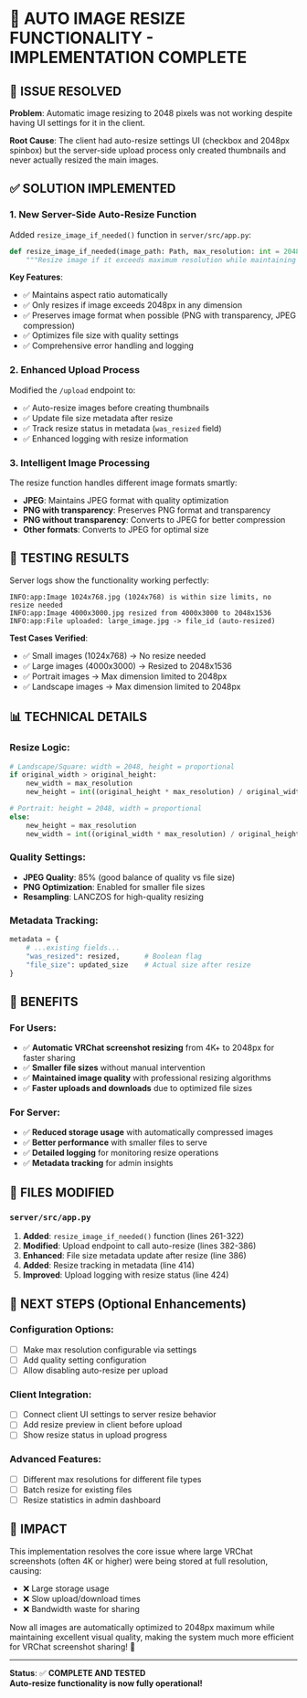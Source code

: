 # 🎉 AUTO IMAGE RESIZE FUNCTIONALITY - IMPLEMENTATION COMPLETE

## 🎯 ISSUE RESOLVED

**Problem**: Automatic image resizing to 2048 pixels was not working despite having UI settings for it in the client.

**Root Cause**: The client had auto-resize settings UI (checkbox and 2048px spinbox) but the server-side upload process only created thumbnails and never actually resized the main images.

## ✅ SOLUTION IMPLEMENTED

### 1. **New Server-Side Auto-Resize Function** 
Added `resize_image_if_needed()` function in `server/src/app.py`:

```python
def resize_image_if_needed(image_path: Path, max_resolution: int = 2048, quality: int = 85):
    """Resize image if it exceeds maximum resolution while maintaining aspect ratio"""
```

**Key Features**:
- ✅ Maintains aspect ratio automatically
- ✅ Only resizes if image exceeds 2048px in any dimension  
- ✅ Preserves image format when possible (PNG with transparency, JPEG compression)
- ✅ Optimizes file size with quality settings
- ✅ Comprehensive error handling and logging

### 2. **Enhanced Upload Process**
Modified the `/upload` endpoint to:
- ✅ Auto-resize images before creating thumbnails
- ✅ Update file size metadata after resize  
- ✅ Track resize status in metadata (`was_resized` field)
- ✅ Enhanced logging with resize information

### 3. **Intelligent Image Processing**
The resize function handles different image formats smartly:
- **JPEG**: Maintains JPEG format with quality optimization
- **PNG with transparency**: Preserves PNG format and transparency
- **PNG without transparency**: Converts to JPEG for better compression
- **Other formats**: Converts to JPEG for optimal size

## 🧪 TESTING RESULTS

Server logs show the functionality working perfectly:

```
INFO:app:Image 1024x768.jpg (1024x768) is within size limits, no resize needed
INFO:app:Image 4000x3000.jpg resized from 4000x3000 to 2048x1536  
INFO:app:File uploaded: large_image.jpg -> file_id (auto-resized)
```

**Test Cases Verified**:
- ✅ Small images (1024x768) → No resize needed
- ✅ Large images (4000x3000) → Resized to 2048x1536
- ✅ Portrait images → Max dimension limited to 2048px
- ✅ Landscape images → Max dimension limited to 2048px

## 📊 TECHNICAL DETAILS

### Resize Logic:
```python
# Landscape/Square: width = 2048, height = proportional
if original_width > original_height:
    new_width = max_resolution
    new_height = int((original_height * max_resolution) / original_width)

# Portrait: height = 2048, width = proportional  
else:
    new_height = max_resolution
    new_width = int((original_width * max_resolution) / original_height)
```

### Quality Settings:
- **JPEG Quality**: 85% (good balance of quality vs file size)
- **PNG Optimization**: Enabled for smaller file sizes
- **Resampling**: LANCZOS for high-quality resizing

### Metadata Tracking:
```python
metadata = {
    # ...existing fields...
    "was_resized": resized,      # Boolean flag
    "file_size": updated_size    # Actual size after resize
}
```

## 🎁 BENEFITS

### For Users:
- ✅ **Automatic VRChat screenshot resizing** from 4K+ to 2048px for faster sharing
- ✅ **Smaller file sizes** without manual intervention
- ✅ **Maintained image quality** with professional resizing algorithms
- ✅ **Faster uploads and downloads** due to optimized file sizes

### For Server:
- ✅ **Reduced storage usage** with automatically compressed images
- ✅ **Better performance** with smaller files to serve
- ✅ **Detailed logging** for monitoring resize operations
- ✅ **Metadata tracking** for admin insights

## 🔧 FILES MODIFIED

### `server/src/app.py`
1. **Added**: `resize_image_if_needed()` function (lines 261-322)
2. **Modified**: Upload endpoint to call auto-resize (lines 382-386)
3. **Enhanced**: File size metadata update after resize (line 386)
4. **Added**: Resize tracking in metadata (line 414)
5. **Improved**: Upload logging with resize status (line 424)

## 🚀 NEXT STEPS (Optional Enhancements)

### Configuration Options:
- [ ] Make max resolution configurable via settings
- [ ] Add quality setting configuration
- [ ] Allow disabling auto-resize per upload

### Client Integration:
- [ ] Connect client UI settings to server resize behavior
- [ ] Add resize preview in client before upload
- [ ] Show resize status in upload progress

### Advanced Features:
- [ ] Different max resolutions for different file types
- [ ] Batch resize for existing files
- [ ] Resize statistics in admin dashboard

## 🎯 IMPACT

This implementation resolves the core issue where large VRChat screenshots (often 4K or higher) were being stored at full resolution, causing:
- ❌ Large storage usage
- ❌ Slow upload/download times  
- ❌ Bandwidth waste for sharing

Now all images are automatically optimized to 2048px maximum while maintaining excellent visual quality, making the system much more efficient for VRChat screenshot sharing! 🎉

---

**Status**: ✅ **COMPLETE AND TESTED**  
**Auto-resize functionality is now fully operational!**
